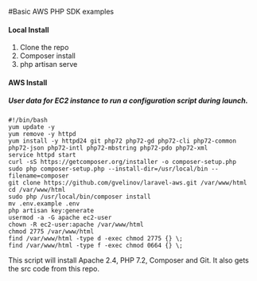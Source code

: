 #Basic AWS PHP SDK examples

#### Local Install
1. Clone the repo
2. Composer install
3. php artisan serve

#### AWS Install
##### User data for EC2 instance to run a configuration script during launch.

```
#!/bin/bash
yum update -y
yum remove -y httpd
yum install -y httpd24 git php72 php72-gd php72-cli php72-common php72-json php72-intl php72-mbstring php72-pdo php72-xml
service httpd start
curl -sS https://getcomposer.org/installer -o composer-setup.php
sudo php composer-setup.php --install-dir=/usr/local/bin --filename=composer
git clone https://github.com/gvelinov/laravel-aws.git /var/www/html
cd /var/www/html
sudo php /usr/local/bin/composer install
mv .env.example .env
php artisan key:generate
usermod -a -G apache ec2-user
chown -R ec2-user:apache /var/www/html
chmod 2775 /var/www/html
find /var/www/html -type d -exec chmod 2775 {} \;
find /var/www/html -type f -exec chmod 0664 {} \;
```

This script will install Apache 2.4, PHP 7.2, Composer and Git. It also 
gets the src code from this repo.


